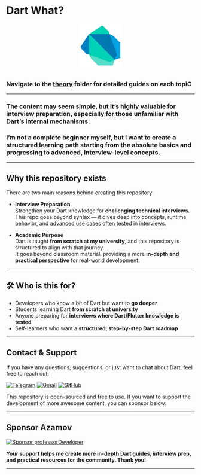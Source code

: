 # Dart What? 

<p align="center">
  <img src="./theory/images/simple_dart-removebg-preview.png" alt="Dart Logo" width="120" />
</p>

### Navigate to the [theory](./theory/) folder for detailed guides on each topiC
---

### The content may seem simple, but it’s highly valuable for interview preparation, especially for those unfamiliar with Dart’s internal mechanisms.

### I’m not a complete beginner myself, but I want to create a structured learning path starting from the absolute basics and progressing to advanced, interview-level concepts.

---

## Why this repository exists  

There are two main reasons behind creating this repository:  

- **Interview Preparation**  
  Strengthen your Dart knowledge for **challenging technical interviews**.  
  This repo goes beyond syntax — it dives deep into concepts, runtime behavior, and advanced use cases often tested in interviews.  

- **Academic Purpose**  
  Dart is taught **from scratch at my university**, and this repository is structured to align with that journey.  
  It goes beyond classroom material, providing a more **in-depth and practical perspective** for real-world development.  

---

## 🛠 Who is this for?  

- Developers who know a bit of Dart but want to **go deeper**
- Students learning Dart **from scratch at university**
- Anyone preparing for **interviews where Dart/Flutter knowledge is tested**
- Self-learners who want a **structured, step-by-step Dart roadmap**

---

## Contact & Support

If you have any questions, suggestions, or just want to chat about Dart, feel free to reach out:

<a href="https://t.me/saikou" target="_blank"><img src="https://img.icons8.com/color/48/000000/telegram-app.png" alt="Telegram" width="30" height="30" /></a>
<a href="mailto:azamovhud007@gmail.com" target="_blank"><img src="https://img.icons8.com/color/48/000000/gmail.png" alt="Gmail" width="30" height="30" /></a>
<a href="https://github.com/professorDeveloper" target="_blank"><img src="https://img.icons8.com/color/48/000000/github.png" alt="GitHub" width="30" height="30" /></a>

This repository is open-sourced and free to use. If you want to support the development of more awesome content, you can sponsor below:

---

## Sponsor Azamov

<p align="start">
  <a href="https://github.com/sponsors/professorDeveloper" target="_blank">
    <img src="https://img.shields.io/badge/Sponsor-%E2%9D%A4-pink?logo=github&logoColor=white&style=for-the-badge" alt="Sponsor professorDeveloper">
  </a>
</p>

**Your support helps me create more in-depth Dart guides, interview prep, and practical resources for the community. Thank you!**

---